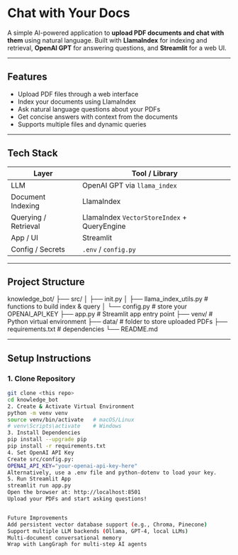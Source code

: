 # Chat with Your Docs

A simple AI-powered application to **upload PDF documents and chat with them** using natural language. Built with **LlamaIndex** for indexing and retrieval, **OpenAI GPT** for answering questions, and **Streamlit** for a web UI.

---

## Features

- Upload PDF files through a web interface
- Index your documents using LlamaIndex
- Ask natural language questions about your PDFs
- Get concise answers with context from the documents
- Supports multiple files and dynamic queries

---

## Tech Stack

| Layer                  | Tool / Library                    |
|------------------------|----------------------------------|
| LLM                    | OpenAI GPT via `llama_index`     |
| Document Indexing      | LlamaIndex                        |
| Querying / Retrieval   | LlamaIndex `VectorStoreIndex` + QueryEngine |
| App / UI               | Streamlit                         |
| Config / Secrets       | `.env` / `config.py`             |

---

## Project Structure

knowledge_bot/
├── src/
│ ├── init.py
│ ├── llama_index_utils.py # functions to build index & query
│ └── config.py # store your OPENAI_API_KEY
├── app.py # Streamlit app entry point
├── venv/ # Python virtual environment
├── data/ # folder to store uploaded PDFs
├── requirements.txt # dependencies
└── README.md

---

## Setup Instructions

### 1. Clone Repository

```bash
git clone <this repo>
cd knowledge_bot
2. Create & Activate Virtual Environment
python -m venv venv
source venv/bin/activate   # macOS/Linux
# venv\Scripts\activate    # Windows
3. Install Dependencies
pip install --upgrade pip
pip install -r requirements.txt
4. Set OpenAI API Key
Create src/config.py:
OPENAI_API_KEY="your-openai-api-key-here"
Alternatively, use a .env file and python-dotenv to load your key.
5. Run Streamlit App
streamlit run app.py
Open the browser at: http://localhost:8501
Upload your PDFs and start asking questions!


Future Improvements
Add persistent vector database support (e.g., Chroma, Pinecone)
Support multiple LLM backends (Ollama, GPT-4, local LLMs)
Multi-document conversational memory
Wrap with LangGraph for multi-step AI agents

